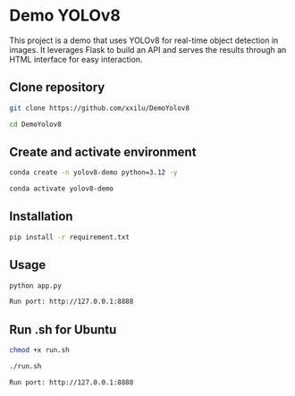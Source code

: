 # Demo YOLOv8

This project is a demo that uses YOLOv8 for real-time object detection in images. It leverages Flask to build an API and serves the results through an HTML interface for easy interaction.
## Clone repository
```bash
git clone https://github.com/xxilu/DemoYolov8

cd DemoYolov8
```

## Create and activate environment
```bash
conda create -n yolov8-demo python=3.12 -y

conda activate yolov8-demo
```
## Installation

```bash
pip install -r requirement.txt
```

## Usage
```bash
python app.py

Run port: http://127.0.0.1:8888
```
## Run .sh for Ubuntu
```bash
chmod +x run.sh

./run.sh

Run port: http://127.0.0.1:8888
```
